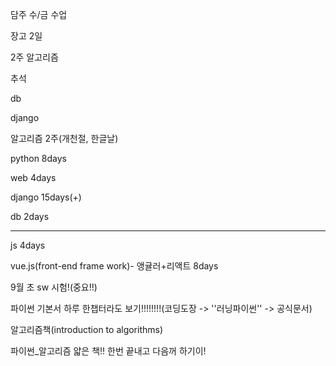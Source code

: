 담주 수/금 수업

장고 2일

2주 알고리즘

추석

db

django

알고리즘 2주(개천절, 한글날) 





python 8days

web 4days

django 15days(+)

db 2days

------------------------------------------------------------------------

js 4days

vue.js(front-end frame work)- 앵귤러+리액트 8days 



9월 초 sw 시험!(중요!!)

파이썬 기본서 하루 한챕터라도 보기!!!!!!!!(코딩도장 -> ''러닝파이썬'' -> 공식문서)

알고리즘책(introduction to algorithms)

파이썬_알고리즘 얇은 책!! 한번 끝내고 다음꺼 하기이!

